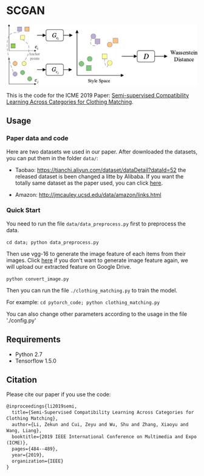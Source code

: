 # SCGAN

<img src="https://github.com/CRIPAC-DIG/SCGAN/blob/faec6e65cde7d25c5b5f15e853222dff36979dc1/figures/UCLANs2.png" alt="model" style="zoom: 50%;" />

This is the code for the ICME 2019 Paper: [Semi-supervised Compatibility Learning Across Categories for Clothing Matching](https://ieeexplore.ieee.org/document/8784792).

## Usage

### Paper data and code

Here are two datasets we used in our paper. After downloaded the datasets, you can put them in the folder `data/`:

- Taobao: <https://tianchi.aliyun.com/dataset/dataDetail?dataId=52> the released dataset is been changed a litte by Alibaba. If you want the totally same dataset as the paper used, you can click [here](http://).

- Amazon: <http://jmcauley.ucsd.edu/data/amazon/links.html>

### Quick Start

You need to run the file  `data/data_preprocess.py` first to preprocess the data.

`cd data; python data_preprocess.py`

Then use vgg-16 to generate the image feature of each items from their images. Click [here]() if you don't want to generate image feature again, we will upload our extracted feature on Google Drive. 

`python convert_image.py`

Then you can run the file `./clothing_matching.py` to train the model.

For example: `cd pytorch_code; python clothing_matching.py`

You can also change other parameters according to the usage in the file './config.py'

## Requirements

- Python 2.7
- Tensorflow 1.5.0

## Citation

Please cite our paper if you use the code:

```
@inproceedings{li2019semi,
  title={Semi-Supervised Compatibility Learning Across Categories for Clothing Matching},
  author={Li, Zekun and Cui, Zeyu and Wu, Shu and Zhang, Xiaoyu and Wang, Liang},
  booktitle={2019 IEEE International Conference on Multimedia and Expo (ICME)},
  pages={484--489},
  year={2019},
  organization={IEEE}
}
```

